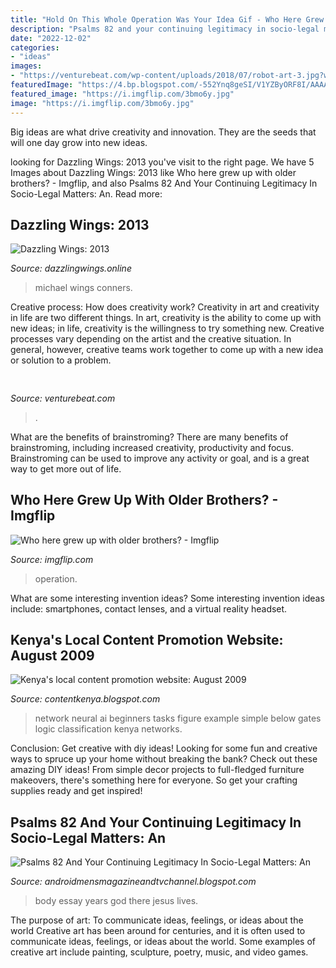 ```yaml
---
title: "Hold On This Whole Operation Was Your Idea Gif - Who Here Grew Up With Older Brothers?"
description: "Psalms 82 and your continuing legitimacy in socio-legal matters: an"
date: "2022-12-02"
categories:
- "ideas"
images:
- "https://venturebeat.com/wp-content/uploads/2018/07/robot-art-3.jpg?w=750"
featuredImage: "https://4.bp.blogspot.com/-552Ynq8geSI/V1YZByORF8I/AAAAAAAAFrQ/He9jk1ADI6AnJ02_HY3i_-T8K436Qw65wCLcB/s1600/IMG_20160125_233635.jpg"
featured_image: "https://i.imgflip.com/3bmo6y.jpg"
image: "https://i.imgflip.com/3bmo6y.jpg"
---
```



Big ideas are what drive creativity and innovation. They are the seeds that will one day grow into new ideas.

	

		
looking for Dazzling Wings: 2013 you've visit to the right page. We have 5 Images about Dazzling Wings: 2013 like Who here grew up with older brothers? - Imgflip,  and also Psalms 82 And Your Continuing Legitimacy In Socio-Legal Matters: An. Read more:
		
    
## Dazzling Wings: 2013

<img loading=lazy src="http://4.bp.blogspot.com/-EXnCdSuI0eM/UmgpEFbLgZI/AAAAAAAAAvo/xJvkUZFIY7w/s1600/Broken+light+bulb+file000362203086.jpg" onerror="this.onerror=null;this.src='https://tse4.mm.bing.net/th?id=OIP.0fmNotj5tGGuTJItYQWKPQHaF7&amp;pid=15.1';" alt="Dazzling Wings: 2013">

_Source: dazzlingwings.online_

>michael wings conners. 

	

Creative process: How does creativity work?
Creativity in art and creativity in life are two different things. In art, creativity is the ability to come up with new ideas; in life, creativity is the willingness to try something new. Creative processes vary depending on the artist and the creative situation. In general, however, creative teams work together to come up with a new idea or solution to a problem.

    
## 

<img loading=lazy src="https://venturebeat.com/wp-content/uploads/2018/07/robot-art-3.jpg?w=750" onerror="this.onerror=null;this.src='https://tse3.mm.bing.net/th?id=OIP.A0g0EiUp7X-8afS8p6LZcQHaF7&amp;pid=15.1';" alt="">

_Source: venturebeat.com_

>. 

	

What are the benefits of brainstroming?
There are many benefits of brainstroming, including increased creativity, productivity and focus. Brainstroming can be used to improve any activity or goal, and is a great way to get more out of life.

    
## Who Here Grew Up With Older Brothers? - Imgflip

<img loading=lazy src="https://i.imgflip.com/3bmo6y.jpg" onerror="this.onerror=null;this.src='https://tse3.mm.bing.net/th?id=OIP.sxV0C8R-s4R58owAvjF2pQHaEl&amp;pid=15.1';" alt="Who here grew up with older brothers? - Imgflip">

_Source: imgflip.com_

>operation. 

	

What are some interesting invention ideas?
Some interesting invention ideas include: smartphones, contact lenses, and a virtual reality headset.

    
## Kenya&#039;s Local Content Promotion Website: August 2009

<img loading=lazy src="http://www.codeproject.com/KB/recipes/NeuralNetwork_1/LogicGates.png" onerror="this.onerror=null;this.src='https://tse2.mm.bing.net/th?id=OIP.ysaI4RX1jNF0aNErlJZ0xgAAAA&amp;pid=15.1';" alt="Kenya&#039;s local content promotion website: August 2009">

_Source: contentkenya.blogspot.com_

>network neural ai beginners tasks figure example simple below gates logic classification kenya networks. 

	

Conclusion: Get creative with diy ideas!
Looking for some fun and creative ways to spruce up your home without breaking the bank? Check out these amazing DIY ideas!
From simple decor projects to full-fledged furniture makeovers, there's something here for everyone. So get your crafting supplies ready and get inspired!

    
## Psalms 82 And Your Continuing Legitimacy In Socio-Legal Matters: An

<img loading=lazy src="https://4.bp.blogspot.com/-552Ynq8geSI/V1YZByORF8I/AAAAAAAAFrQ/He9jk1ADI6AnJ02_HY3i_-T8K436Qw65wCLcB/s1600/IMG_20160125_233635.jpg" onerror="this.onerror=null;this.src='https://tse2.mm.bing.net/th?id=OIP.j8K6aOh5HE3c73G2TevL4wHaJ4&amp;pid=15.1';" alt="Psalms 82 And Your Continuing Legitimacy In Socio-Legal Matters: An">

_Source: androidmensmagazineandtvchannel.blogspot.com_

>body essay years god there jesus lives. 

	

The purpose of art: To communicate ideas, feelings, or ideas about the world
Creative art has been around for centuries, and it is often used to communicate ideas, feelings, or ideas about the world. Some examples of creative art include painting, sculpture, poetry, music, and video games.

